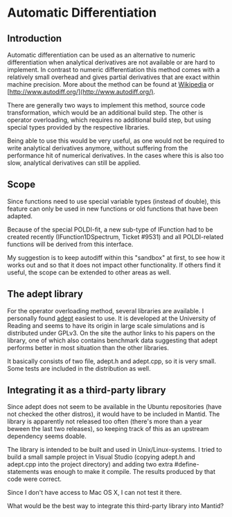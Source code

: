 Automatic Differentiation
=========================

Introduction
------------
Automatic differentiation can be used as an alternative to numeric differentiation when analytical derivatives are not available or are hard to implement. In contrast to numeric differentiation this method comes with a relatively small overhead and gives partial derivatives that are exact within machine precision. More about the method can be found at [Wikipedia](http://en.wikipedia.org/wiki/Automatic_differentiation) or [http://www.autodiff.org/](http://www.autodiff.org/).

There are generally two ways to implement this method, source code transformation, which would be an additional build step. The other is operator overloading, which requires no additional build step, but using special types provided by the respective libraries.

Being able to use this would be very useful, as one would not be required to write analytical derivatives anymore, without suffering from the performance hit of numerical derivatives. In the cases where this is also too slow, analytical derivatives can still be applied.

Scope
-----
Since functions need to use special variable types (instead of double), this feature can only be used in new functions or old functions that have been adapted.

Because of the special POLDI-fit, a new sub-type of IFunction had to be created recently (IFunction1DSpectrum, Ticket #9531) and all POLDI-related functions will be derived from this interface.

My suggestion is to keep autodiff within this "sandbox" at first, to see how it works out and so that it does not impact other functionality. If others find it useful, the scope can be extended to other areas as well.


The adept library
-----------------
For the operator overloading method, several libraries are available. I personally found [adept](http://www.met.reading.ac.uk/clouds/adept/) easiest to use. It is developed at the University of Reading and seems to have its origin in large scale simulations and is distributed under GPLv3. On the site the author links to his papers on the library, one of which also contains benchmark data suggesting that adept performs better in most situation than the other libraries.

It basically consists of two file, adept.h and adept.cpp, so it is very small. Some tests are included in the distribution as well.


Integrating it as a third-party library
---------------------------------------
Since adept does not seem to be available in the Ubuntu repositories (have not checked the other distros), it would have to be included in Mantid. The library is apparently not released too often (there's more than a year beween the last two releases), so keeping track of this as an upstream dependency seems doable.

The library is intended to be built and used in Unix/Linux-systems. I tried to build a small sample project in Visual Studio (copying adept.h and adept.cpp into the project directory) and adding two extra #define-statements was enough to make it compile. The results produced by that code were correct.

Since I don't have access to Mac OS X, I can not test it there.

What would be the best way to integrate this third-party library into Mantid?